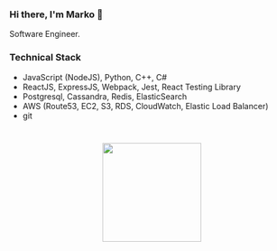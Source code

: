 ### Hi there, I'm Marko 👋
Software Engineer.

### Technical Stack
* JavaScript (NodeJS), Python, C++, C#
* ReactJS, ExpressJS, Webpack, Jest, React Testing Library
* Postgresql, Cassandra, Redis, ElasticSearch
* AWS (Route53, EC2, S3, RDS, CloudWatch, Elastic Load Balancer)
* git
<!--
**rubber-bird/rubber-bird** is a ✨ _special_ ✨ repository because its `README.md` (this file) appears on your GitHub profile.

Here are some ideas to get you started:

- 🔭 I’m currently working on ...
- 🌱 I’m currently learning ...
- 👯 I’m looking to collaborate on ...
- 🤔 I’m looking for help with ...
- 💬 Ask me about ...
- 📫 How to reach me: ...
- 😄 Pronouns: ...
- ⚡ Fun fact: ...
-->


<div align="center" style="margin: 40px 0">
   <a href="https://github.com/rubber-bird/github-profile-views-counter">
       <img width="175px" src="https://komarev.com/ghpvc/?username=rubber-bird&color=DE002D">
   </a>
</div>
